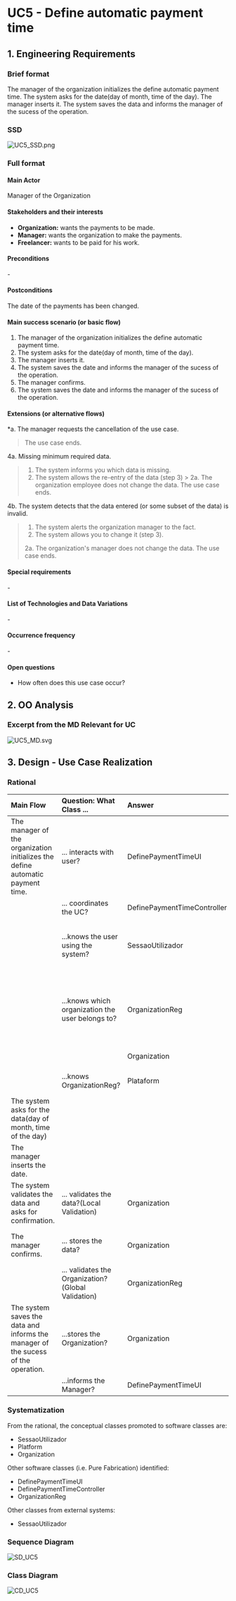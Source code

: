 # UC5 - Define automatic payment time

## 1. Engineering Requirements

### Brief format

The manager of the organization initializes the define automatic payment time. The system asks for the date(day of month, time of the day). The manager inserts it. The system saves the data and informs the manager of the sucess of the operation.


### SSD
![UC5_SSD.png](UC5_SSD.png)


### Full format

#### Main Actor

Manager of the Organization

#### Stakeholders and their interests

* **Organization:** wants the payments to be made.
* **Manager:** wants the organization to make the payments.
* **Freelancer:** wants to be paid for his work.

#### Preconditions
\-

#### Postconditions
The date of the payments has been changed.

#### Main success scenario (or basic flow)

1. The manager of the organization initializes the define automatic payment time.
2. The system asks for the date(day of month, time of the day).
3. The manager inserts it.
4. The system saves the date and informs the manager of the sucess of the operation.
5. The manager confirms.
6. The system saves the date and informs the manager of the sucess of the operation.


#### Extensions (or alternative flows)

*a. The manager requests the cancellation of the use case.
> The use case ends.

4a. Missing minimum required data.
> 1. The system informs you which data is missing.
> 2. The system allows the re-entry of the data (step 3)
    >
  > 2a. The organization employee does not change the data. The use case ends.

4b. The system detects that the data entered (or some subset of the data) is invalid.
  > 1. The system alerts the organization manager to the fact.
  > 2. The system allows you to change it (step 3).
  >
  > 2a. The organization's manager does not change the data. The use case ends.

#### Special requirements
\-

#### List of Technologies and Data Variations
\-

#### Occurrence frequency
\-

#### Open questions
* How often does this use case occur?

## 2. OO Analysis

### Excerpt from the MD Relevant for UC

![UC5_MD.svg](UC5_MD.svg)

## 3. Design - Use Case Realization

### Rational

| Main Flow       | Question: What Class ... | Answer | Justification  |
|:--------------  |:-------------------------|:-------|:-------------- |
| The manager of the organization initializes the define automatic payment time.		 |... interacts with user? | DefinePaymentTimeUI    |  Pure Fabrication |
|  		 |	... coordinates the UC?	| DefinePaymentTimeController | Controller    |
| |...knows the user using the system?|SessaoUtilizador|Information Expert (IE): cf. documentation of the user management component.|
| |...knows which organization the user belongs to?|OrganizationReg|IE: knows all Organizations. HC + LC pattern on Platform: this delegates responsibility to the OrganizationReg|
|||Organization|IE: Organization has a Manager.|
||...knows OrganizationReg?|Plataform| IE: Plataform has OrganizationReg|
| The system asks for the data(day of month, time of the day)|							 |        |
|The manager inserts the date.| | |                                       
|The system validates the data and asks for confirmation.| ... validates the data?(Local Validation) | Organization | IE: owns his own data.|
|The manager confirms.|... stores the data? | Organization | IE: Organization contains the delay and period.|  
| | ... validates the Organization?(Global Validation) | OrganizationReg | IE: OrganizationReg contains Organization. |
| The system saves the data and informs the manager of the sucess of the operation.| ...stores the Organization?| Organization|IE|
| |...informs the Manager?|DefinePaymentTimeUI |
### Systematization ##

 From the rational, the conceptual classes promoted to software classes are:

 * SessaoUtilizador
 * Platform
 * Organization

 Other software classes (i.e. Pure Fabrication) identified:  

 * DefinePaymentTimeUI  
 * DefinePaymentTimeController
 * OrganizationReg

 Other classes from external systems:

  * SessaoUtilizador


###	Sequence Diagram

![SD_UC5](UC5_SD.svg)


###	Class Diagram

![CD_UC5](UC5_CD.svg)
